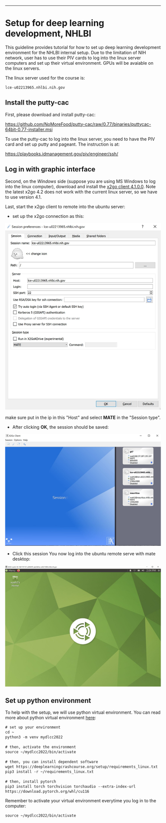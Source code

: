
___
# Setup for deep learning development, NHLBI

This guideline provides tutorial for how to set up deep learning development environment for the NHLBI internal setup. Due to the limitation of NIH network, user has to use their PIV cards to log into the linux server computers and set up their virtual environment. GPUs will be avaiable on the linux servers.

The linux server used for the course is:

    lce-u02213965.nhlbi.nih.gov

## Install the putty-cac

First, please download and install putty-cac:

https://github.com/NoMoreFood/putty-cac/raw/0.77/binaries/puttycac-64bit-0.77-installer.msi

To use the putty-cac to log into the linux server, you need to have the PIV card and set up putty and pageant. The instruction is at:

https://playbooks.idmanagement.gov/piv/engineer/ssh/

## Log in with graphic interface

Second, on the *Windows* side (suppose you are using MS Windows to log into the linux computer), download and install the [x2go client 4.1.0.0](https://code.x2go.org/releases/binary-win32/x2goclient/releases/4.1.0.0-2017.03.11/x2goclient-4.1.0.0-2017.03.11-setup.exe). Note the latest x2go 4.2 does not work with the current linux server, so we have to use version 4.1.

Last, start the x2go client to remote into the ubuntu server:

- set up the x2go connection as this:

![x2go](images/nhlbi/x2go_1.jpg)

make sure put in the ip in this "Host" and select **MATE** in the "Session type".

- After clicking **OK**, the session should be saved:

![x2go](images/nhlbi/x2go_2.jpg)

- Click this session You now log into the ubuntu remote serve with mate desktop:

![x2go](images/nhlbi/x2go_3.jpg)

## Set up python environment

To help with the setup, we will use python virtual environment. You can read more about python virtual environment [here](https://realpython.com/python-virtual-environments-a-primer/):

```
# set up your environment
cd ~
python3 -m venv mydlcc2022

# then, activate the environment
source ~/mydlcc2022/bin/activate

# then, you can install dependent software
wget https://deeplearningcrashcourse.org/setup/requirements_linux.txt
pip3 install -r ~/requirements_linux.txt

# then, install pytorch
pip3 install torch torchvision torchaudio --extra-index-url https://download.pytorch.org/whl/cu116
```

Remember to activate your virtual environment everytime you log in to the computer:
```
source ~/mydlcc2022/bin/activate
```